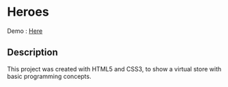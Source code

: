 # Heroes

Demo : <a href="https://diego2903.github.io/heroes/" target="_blank"> Here </a>
  
## Description

This project was created with HTML5 and CSS3, to show a virtual store with basic programming concepts. 
